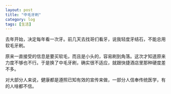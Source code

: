 ```yaml
---
layout: post
title: "中毛牙刷"
category: log
tags: [生活]
---
```


去年开始，决定每年看一次牙。前几天去找哥们看牙，说我轻度牙结石，不能总用软毛牙刷。

原来一直接受的信息是要买软毛，而且是小头的，容易刷到角落。这次才知道原来力度不够也不行。于是换了中毛牙刷，确实很不适应，就跟快捷酒店里那种硬度差不多。

对大部分人来说，健康都是遵照已知有效的宣传来做，一部分人信奉传统医学，有的人啥都不信。